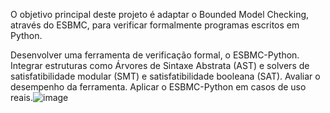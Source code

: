 O objetivo principal deste projeto é adaptar o Bounded Model Checking, através do ESBMC, para verificar formalmente programas escritos em Python.

Desenvolver uma ferramenta de verificação formal, o ESBMC-Python.
Integrar estruturas como Árvores de Sintaxe Abstrata (AST) e solvers de satisfatibilidade modular (SMT) e satisfatibilidade booleana (SAT).
Avaliar o desempenho da ferramenta.
Aplicar o ESBMC-Python em casos de uso reais.![image](https://github.com/user-attachments/assets/cc86977e-ee6a-404e-bf41-f662f0012424)
